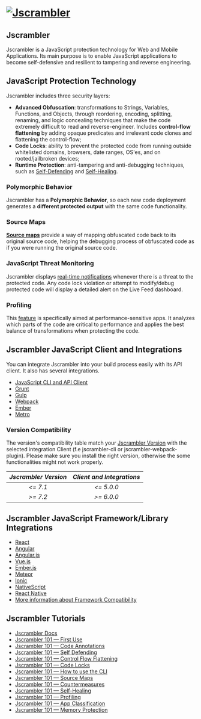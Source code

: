 # [![Jscrambler](https://media.jscrambler.com/images/logo_500px.png)](https://jscrambler.com/?utm_source=github.com&utm_medium=referral)

## Jscrambler

Jscrambler is a JavaScript protection technology for Web and Mobile Applications. Its main purpose is to enable JavaScript applications to become self-defensive and resilient to tampering and reverse engineering.

## JavaScript Protection Technology

Jscrambler includes three security layers:

- **Advanced Obfuscation**: transformations to Strings, Variables, Functions, and Objects, through reordering, encoding, splitting, renaming, and logic concealing techniques that make the code extremely difficult to read and reverse-engineer. Includes **control-flow flattening** by adding opaque predicates and irrelevant code clones and flattening the control-flow;
- **Code Locks**: ability to prevent the protected code from running outside whitelisted domains, browsers, date ranges, OS'es, and on rooted/jailbroken devices;
- **Runtime Protection**: anti-tampering and anti-debugging techniques, such as [Self-Defending](https://docs.jscrambler.com/code-integrity/documentation/transformations/self-defending) and [Self-Healing](https://docs.jscrambler.com/code-integrity/documentation/transformations/self-healing).

### Polymorphic Behavior

Jscrambler has a **Polymorphic Behavior**, so each new code deployment generates a **different protected output** with the same code functionality.

### Source Maps

**[Source maps](https://docs.jscrambler.com/code-integrity/documentation/source-maps)** provide a way of mapping obfuscated code back to its original source code, helping the debugging process of obfuscated code as if you were running the original source code.

### JavaScript Threat Monitoring

Jscrambler displays [real-time notifications](https://jscrambler.com/products/javascript-threat-monitoring?utm_source=github.com&utm_medium=referral) whenever there is a threat to the protected code. Any code lock violation or attempt to modify/debug protected code will display a detailed alert on the Live Feed dashboard.

### Profiling

This [feature](https://docs.jscrambler.com/code-integrity/documentation/profiling) is specifically aimed at performance-sensitive apps. It analyzes which parts of the code are critical to performance and applies the best balance of transformations when protecting the code.

## Jscrambler JavaScript Client and Integrations

You can integrate Jscrambler into your build process easily with its API client. It also has several integrations.

- [JavaScript CLI and API Client](packages/jscrambler-cli)
- [Grunt](packages/grunt-jscrambler)
- [Gulp](packages/gulp-jscrambler)
- [Webpack](packages/jscrambler-webpack-plugin)
- [Ember](packages/ember-cli-jscrambler)
- [Metro](packages/jscrambler-metro-plugin)

### Version Compatibility

The version's compatibility table match your [Jscrambler Version](https://app.jscrambler.com/settings) with the selected integration Client (f.e jscrambler-cli or jscrambler-webpack-plugin).
Please make sure you install the right version, otherwise the some functionalities might not work properly. 

| _Jscrambler Version_   |      _Client and Integrations_      |
|:----------:|:-------------:|
| _<= 7.1_ |  _<= 5.0.0_ |
| _\>= 7.2_ |   _\>= 6.0.0_ |

## Jscrambler JavaScript Framework/Library Integrations

- [React](https://blog.jscrambler.com/protecting-your-react-js-source-code-with-jscrambler/?utm_source=github.com&utm_medium=referral)
- [Angular](https://blog.jscrambler.com/how-to-protect-angular-code-against-theft-and-reverse-engineering/?utm_source=github.com&utm_medium=referral)
- [Angular.js](https://blog.jscrambler.com/how-to-protect-your-angular-js-application-with-jscrambler/?utm_source=github.com&utm_medium=referral)
- [Vue.js](https://blog.jscrambler.com/how-to-protect-your-vue-js-application-with-jscrambler/?utm_source=github.com&utm_medium=referral)
- [Ember.js](https://docs.jscrambler.com/code-integrity/frameworks-and-libraries/emberjs?utm_source=github.com&utm_medium=referral)
- [Meteor](https://docs.jscrambler.com/code-integrity/frameworks-and-libraries/meteor?utm_source=github.com&utm_medium=referral)
- [Ionic](https://blog.jscrambler.com/protecting-hybrid-mobile-apps-with-ionic-and-jscrambler/?utm_source=github.com&utm_medium=referral)
- [NativeScript](https://blog.jscrambler.com/protecting-your-nativescript-source-code-with-jscrambler/?utm_source=github.com&utm_medium=referral)
- [React Native](https://blog.jscrambler.com/how-to-protect-react-native-apps-with-jscrambler/?utm_source=github.com&utm_medium=referral)
- [More information about Framework Compatibility](https://jscrambler.com/javascript-frameworks-and-libraries#compatible-frameworks?utm_source=github.com&utm_medium=referral)

## Jscrambler Tutorials

- [Jscrambler Docs](https://docs.jscrambler.com/?utm_source=github.com&utm_medium=referral)
- [Jscrambler 101 — First Use](https://blog.jscrambler.com/jscrambler-101-first-use/?utm_source=github.com&utm_medium=referral)
- [Jscrambler 101 — Code Annotations](https://blog.jscrambler.com/jscrambler-101-code-annotations/?utm_source=github.com&utm_medium=referral)
- [Jscrambler 101 — Self Defending](https://blog.jscrambler.com/jscrambler-101-self-defending/?utm_source=github.com&utm_medium=referral)
- [Jscrambler 101 — Control Flow Flattening](https://blog.jscrambler.com/jscrambler-101-control-flow-flattening/?utm_source=github.com&utm_medium=referral)
- [Jscrambler 101 — Code Locks](https://blog.jscrambler.com/jscrambler-101-code-locks/?utm_source=github.com&utm_medium=referral)
- [Jscrambler 101 — How to use the CLI](https://blog.jscrambler.com/jscrambler-101-how-to-use-the-cli/?utm_source=github.com&utm_medium=referral)
- [Jscrambler 101 — Source Maps](https://blog.jscrambler.com/jscrambler-101-source-maps/?utm_source=github.com&utm_medium=referral)
- [Jscrambler 101 — Countermeasures](https://blog.jscrambler.com/jscrambler-101-countermeasures/?utm_source=github.com&utm_medium=referral)
- [Jscrambler 101 — Self-Healing](https://blog.jscrambler.com/jscrambler-101-self-healing/?utm_source=github.com&utm_medium=referral)
- [Jscrambler 101 — Profiling](https://blog.jscrambler.com/jscrambler-101-profiling/?utm_source=github.com&utm_medium=referral)
- [Jscrambler 101 — App Classification](https://blog.jscrambler.com/jscrambler-101-app-classification/?utm_source=github.com&utm_medium=referral)
- [Jscrambler 101 — Memory Protection](https://blog.jscrambler.com/jscrambler-101-memory-protection/?utm_source=github.com&utm_medium=referral)

